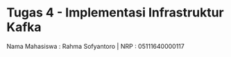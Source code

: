 # Tugas 4 - Implementasi Infrastruktur Kafka
Nama Mahasiswa : Rahma Sofyantoro | NRP : 05111640000117  
